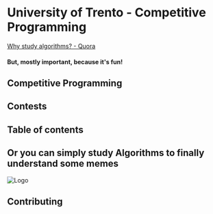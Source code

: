# University of Trento - Competitive Programming

[Why study algorithms? - Quora](https://www.quora.com/Why-study-algorithms)

#### But, mostly important, because it's fun!

## Competitive Programming

## Contests

## Table of contents

## Or you can simply study Algorithms to finally understand some memes
![Logo](https://scontent.fmxp2-1.fna.fbcdn.net/v/t1.0-9/16406479_165757413918841_9214636900362142932_n.jpg?oh=f89f5a173bfde695973cdf164bc2a533&oe=5A552041)

## Contributing





